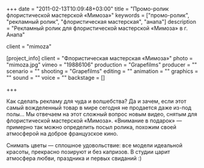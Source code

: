 +++
date = "2011-02-13T10:09:48+03:00"
title = "Промо-ролик флористической мастерской «Мимоза»"
keywords = ["промо-ролик", "рекламный ролик", "флористическая мастерская", "анапа"]
description = "Рекламный ролик для флористической мастерской «Мимоза» в г. Анапа"

client = "mimoza"

[project_info]
    client = "Флористическая мастерская «Мимоза»"
    photo = "mimoza.jpg"
    vimeo = "19886106"
    production = "Grapefilms"
    producer = ""
    scenario = ""
    shooting = "Grapefilms"
    editing = ""
    animation = ""
    graphics = ""
    sound = ""
    voice = ""
    backstage = []

+++

Как сделать рекламу для чуда и&nbsp;волшебства? Да&nbsp;и&nbsp;зачем, если этот самый вожделенный товар в&nbsp;мире сегодня не&nbsp;продается даже из-под полы... Мы&nbsp;отвечаем на&nbsp;этот сложный вопрос новым видео, снятым для флористической мастерской &laquo;Мимоза&raquo;.
&laquo;Внимание в&nbsp;подарок&raquo;&nbsp;&mdash; примерно так можно определить посыл ролика, похожим своей атмосферой на&nbsp;доброе французское кино.

Снимать цветы&nbsp;&mdash; сплошное удовольствие: все модели идеальной красоты, прекрасно позируют и&nbsp;без капризов. В&nbsp;студии царит атмосфера любви, праздника и&nbsp;первых свиданий :)